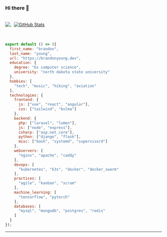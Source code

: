 ### Hi there 👋
<br>

<a href="https://github.com/brandutchmen">
  <img align="center" src="https://github-readme-stats.vercel.app/api/top-langs/?username=brandutchmen&layout=compact&hide=Processing,Less,SCSS,Dockerfile,HTML,CSS&langs_count=8&theme=transparent" />
</a>
&nbsp;
<a href="https://github.com/brandutchmen">
  <img align="center" src="https://github-readme-stats.vercel.app/api?username=brandutchmen&hide=contribs&show_icons=true&count_private=true&show_icons=true&line_height=29&hide_rank=true&include_all_commits=true&theme=transparent" alt="GitHub Stats" />
</a>
<br>
<br>
<br>

```js
export default () => ({
  first_name: "brandon",
  last_name: "young",
  url: "https://brandonyoung.dev",
  education: {
    degree: "bs computer science",
    university: "north dakota state university"
  },
  hobbies: [
    "tech", "music", "hiking", "aviation"
  ],
  technologies: {
    frontend: {
      js: ["vue", "react", "angular"],
      css: ["tailwind", "bulma"]
    },
    backend: {
      php: ["laravel", "lumen"],
      js: ["node", "express"],
      csharp: ["asp.net_core"],
      python: ["django", "flask"],
      misc: ["bash", "systemd", "supervisord"]
    },
    webservers: [
      "nginx", "apache", "caddy"
    ],
    devops: [
      "kubernetes", "k3s", "docker", "docker_swarm"
    ],
    practices: [
      "agile", "kanban", "scrum"
    ],
    machine_learning: [
      "tensorflow", "pytorch"
    ],
    databases: [
      "mysql", "mongodb", "postgres", "redis"
    ]
  }
});
```

---
